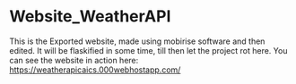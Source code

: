 # Website_WeatherAPI
This is the Exported website, made using mobirise software and then edited. It will be flaskified in some time, till then let the project rot here. You can see the website in action here: https://weatherapicaics.000webhostapp.com/
